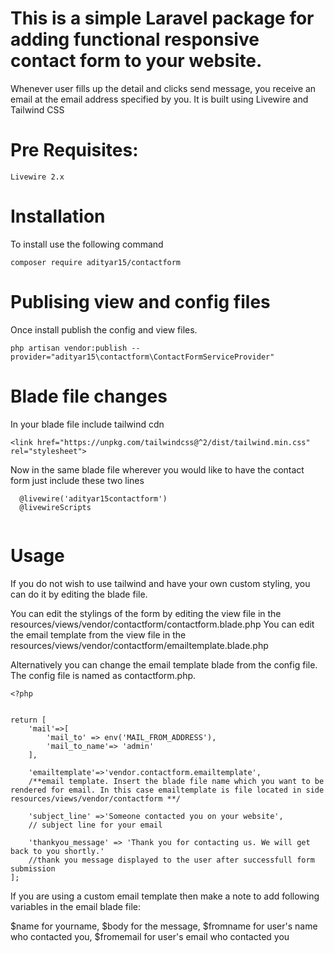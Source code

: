
# This is a simple Laravel package for adding functional responsive contact form to your website. 

Whenever user fills up the detail and clicks send message, you receive an email at the email address specified by you. It is built using Livewire and Tailwind CSS

# Pre Requisites:
```
Livewire 2.x
```

# Installation

To install use the following command
```
composer require adityar15/contactform
```

# Publising view and config files
Once install publish the config and view files.

```
php artisan vendor:publish --provider="adityar15\contactform\ContactFormServiceProvider"
```

# Blade file changes
In your blade file include tailwind cdn

```
<link href="https://unpkg.com/tailwindcss@^2/dist/tailwind.min.css" rel="stylesheet">
```

Now in the same blade file wherever you would like to have the contact form just include these two lines

```
  @livewire('adityar15contactform')
  @livewireScripts
  
```
# Usage

If you do not wish to use tailwind and have your own custom styling, you can do it by editing the blade file.

You can edit the stylings of the form by editing the view file in the resources/views/vendor/contactform/contactform.blade.php
You can edit the email template from the view file in the resources/views/vendor/contactform/emailtemplate.blade.php

Alternatively you can change the email template blade from the config file. The config file is named as contactform.php.

```
<?php


return [
    'mail'=>[
        'mail_to' => env('MAIL_FROM_ADDRESS'),
        'mail_to_name'=> 'admin'
    ],

    'emailtemplate'=>'vendor.contactform.emailtemplate', 
	/**email template. Insert the blade file name which you want to be rendered for email. In this case emailtemplate is file located in side resources/views/vendor/contactform **/

    'subject_line' =>'Someone contacted you on your website',
	// subject line for your email
	
    'thankyou_message' => 'Thank you for contacting us. We will get back to you shortly.'
	//thank you message displayed to the user after successfull form submission
];

```

If you are using a custom email template then make a note to add following variables in the email blade file:

$name for yourname,
$body for the message,
$fromname for user's name who contacted you,
$fromemail for user's email who contacted you

